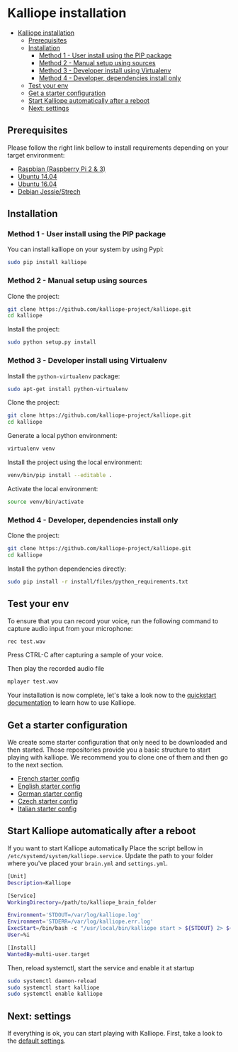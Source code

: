# Kalliope installation

- [Kalliope installation](#kalliope-installation)
    - [Prerequisites](#prerequisites)
    - [Installation](#installation)
        - [Method 1 - User install using the PIP package](#method-1---user-install-using-the-pip-package)
        - [Method 2 - Manual setup using sources](#method-2---manual-setup-using-sources)
        - [Method 3 - Developer install using Virtualenv](#method-3---developer-install-using-virtualenv)
        - [Method 4 - Developer, dependencies install only](#method-4---developer-dependencies-install-only)
    - [Test your env](#test-your-env)
    - [Get a starter configuration](#get-a-starter-configuration)
    - [Start Kalliope automatically after a reboot](#start-kalliope-automatically-after-a-reboot)
    - [Next: settings](#next-settings)

## Prerequisites

Please follow the right link bellow to install requirements depending on your target environment:
- [Raspbian (Raspberry Pi 2 & 3)](installation/raspbian.md)
- [Ubuntu 14.04](installation/ubuntu_14.04.md)
- [Ubuntu 16.04](installation/ubuntu_16.04.md)
- [Debian Jessie/Strech](installation/debian.md)

## Installation

### Method 1 - User install using the PIP package

You can install kalliope on your system by using Pypi:
```bash
sudo pip install kalliope
```

### Method 2 - Manual setup using sources

Clone the project:
```bash
git clone https://github.com/kalliope-project/kalliope.git
cd kalliope
```

Install the project:
```bash
sudo python setup.py install
```

### Method 3 - Developer install using Virtualenv

Install the `python-virtualenv` package:
```bash
sudo apt-get install python-virtualenv
```

Clone the project:
```bash
git clone https://github.com/kalliope-project/kalliope.git
cd kalliope
```

Generate a local python environment:
```bash
virtualenv venv
```

Install the project using the local environment:
```bash
venv/bin/pip install --editable .
```

Activate the local environment:
```bash
source venv/bin/activate
```

### Method 4 - Developer, dependencies install only

Clone the project:
```bash
git clone https://github.com/kalliope-project/kalliope.git
cd kalliope
```

Install the python dependencies directly:
```bash
sudo pip install -r install/files/python_requirements.txt
```

## Test your env

To ensure that you can record your voice, run the following command to capture audio input from your microphone:
```bash
rec test.wav
```

Press CTRL-C after capturing a sample of your voice.

Then play the recorded audio file
```bash
mplayer test.wav
```

Your installation is now complete, let's take a look now to the [quickstart documentation](installation/quickstart.md) to learn how to use Kalliope.

## Get a starter configuration
We create some starter configuration that only need to be downloaded and then started.
Those repositories provide you a basic structure to start playing with kalliope. We recommend you to clone one of them and then go to the next section.

- [French starter config](https://github.com/kalliope-project/kalliope_starter_fr)
- [English starter config](https://github.com/kalliope-project/kalliope_starter_en)
- [German starter config](https://github.com/kalliope-project/kalliope_starter_de)
- [Czech starter config](https://github.com/kalliope-project/kalliope_starter_cs)
- [Italian starter config](https://github.com/kalliope-project/kalliope_starter_it)


## Start Kalliope automatically after a reboot

If you want to start Kalliope automatically Place the script bellow in `/etc/systemd/system/kalliope.service`.
Update the path to your folder where you've placed your `brain.yml` and `settings.yml`.
```bash
[Unit]
Description=Kalliope

[Service]
WorkingDirectory=/path/to/kalliope_brain_folder

Environment='STDOUT=/var/log/kalliope.log'
Environment='STDERR=/var/log/kalliope.err.log'
ExecStart=/bin/bash -c "/usr/local/bin/kalliope start > ${STDOUT} 2> ${STDERR}"
User=%i

[Install]
WantedBy=multi-user.target
```

Then, reload systemctl, start the service and enable it at startup
```bash
sudo systemctl daemon-reload
sudo systemctl start kalliope
sudo systemctl enable kalliope
```

## Next: settings

If everything is ok, you can start playing with Kalliope. First, take a look to the [default settings](settings.md).
